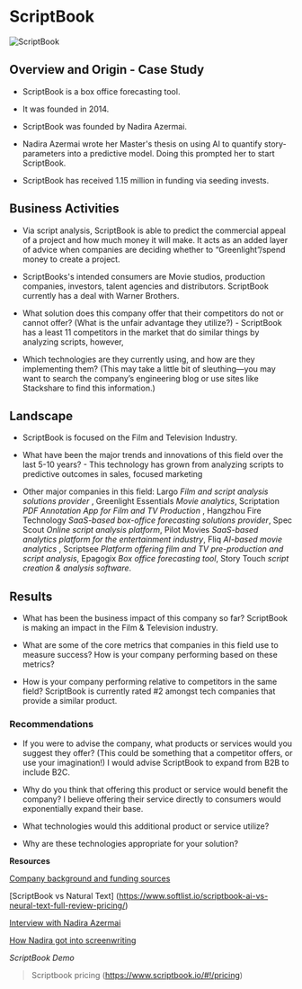 # ScriptBook

![ScriptBook](https://images.crunchbase.com/image/upload/c_pad,h_170,w_170,f_auto,b_white,q_auto:eco,dpr_2/j8epmaaq3l8tiwsqxgg3)

## Overview and Origin - Case Study

* ScriptBook is a box office forecasting tool.

* It was founded in 2014.

* ScriptBook was founded by Nadira Azermai.

* Nadira Azermai wrote her Master's thesis on using AI to quantify story-parameters into a predictive model.  Doing this prompted her to start ScriptBook.

* ScriptBook has received 1.15 million in funding via seeding invests.

## Business Activities

* Via script analysis, ScriptBook is able to predict the commercial appeal of a project and how much money it will make.  It acts as an added layer of advice when companies are deciding whether to “Greenlight”/spend money to create a project.

* ScriptBooks's intended consumers are Movie studios, production companies, investors, talent agencies and distributors. ScriptBook currently has a deal with Warner Brothers.

* What solution does this company offer that their competitors do not or cannot offer? (What is the unfair advantage they utilize?) - ScriptBook has a least 11 competitors in the market that do similar things by analyzing scripts, however, 

* Which technologies are they currently using, and how are they implementing them? (This may take a little bit of sleuthing&mdash;you may want to search the company’s engineering blog or use sites like Stackshare to find this information.)

## Landscape

* ScriptBook is focused on the Film and Television Industry.

* What have been the major trends and innovations of this field over the last 5-10 years? - This technology has grown from analyzing scripts to predictive outcomes in sales, focused marketing

* Other major companies in this field:  Largo *Film and script analysis solutions provider* , Greenlight Essentials *Movie analytics*, Scriptation *PDF Annotation App for Film and TV Production* , Hangzhou Fire Technology *SaaS-based box-office forecasting solutions provider*, Spec Scout *Online script analysis platform*, Pilot Movies *SaaS-based analytics platform for the entertainment industry*, Fliq *AI-based movie analytics* , Scriptsee *Platform offering film and TV pre-production and script analysis*, Epagogix *Box office forecasting tool*, Story Touch *script creation & analysis software*.

## Results

* What has been the business impact of this company so far? ScriptBook is making an impact in the Film & Television industry.  

* What are some of the core metrics that companies in this field use to measure success? How is your company performing based on these metrics?

* How is your company performing relative to competitors in the same field? ScriptBook is currently rated #2 amongst tech companies that provide a similar product.

### Recommendations

* If you were to advise the company, what products or services would you suggest they offer? (This could be something that a competitor offers, or use your imagination!) I would advise ScriptBook to expand from B2B to include B2C.

* Why do you think that offering this product or service would benefit the company? I believe offering their service directly to consumers would exponentially expand their base.

* What technologies would this additional product or service utilize?

* Why are these technologies appropriate for your solution?


**Resources**


[Company background and funding sources](https://tracxn.com/d/companies/scriptbook/__L5_dZAWHaZ2VJMoS9H2slAzoxZQxLIqsxWBPtJb7gOs)

[ScriptBook vs Natural Text] (https://www.softlist.io/scriptbook-ai-vs-neural-text-full-review-pricing/)

[Interview with Nadira Azermai](https://fb.watch/uEkCmUGVr1/?)

[ How Nadira got into screenwriting](https://www.instagram.com/reel/C_rpZfHx_hT/?igsh=d2lrbGJybTJqaGg3)

*ScriptBook Demo*


>Scriptbook pricing (https://www.scriptbook.io/#!/pricing)
